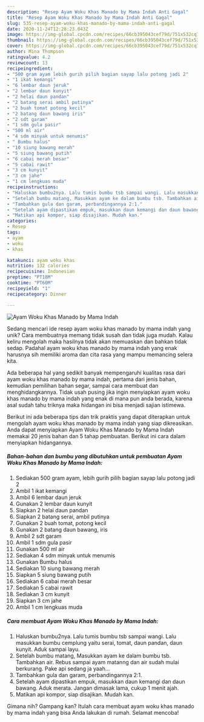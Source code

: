 ```yaml
---
description: "Resep Ayam Woku Khas Manado by Mama Indah Anti Gagal"
title: "Resep Ayam Woku Khas Manado by Mama Indah Anti Gagal"
slug: 535-resep-ayam-woku-khas-manado-by-mama-indah-anti-gagal
date: 2020-11-24T12:28:23.043Z
image: https://img-global.cpcdn.com/recipes/66cb395043cef79d/751x532cq70/ayam-woku-khas-manado-by-mama-indah-foto-resep-utama.jpg
thumbnail: https://img-global.cpcdn.com/recipes/66cb395043cef79d/751x532cq70/ayam-woku-khas-manado-by-mama-indah-foto-resep-utama.jpg
cover: https://img-global.cpcdn.com/recipes/66cb395043cef79d/751x532cq70/ayam-woku-khas-manado-by-mama-indah-foto-resep-utama.jpg
author: Mina Thompson
ratingvalue: 4.2
reviewcount: 13
recipeingredient:
- "500 gram ayam lebih gurih pilih bagian sayap lalu potong jadi 2"
- "1 ikat kemangi"
- "6 lembar daun jeruk"
- "2 lembar daun kunyit"
- "2 helai daun pandan"
- "2 batang serai ambil putinya"
- "2 buah tomat potong kecil"
- "2 batang daun bawang iris"
- "2 sdt garam"
- "1 sdm gula pasir"
- "500 ml air"
- "4 sdm minyak untuk menumis"
- " Bumbu halus"
- "10 siung bawang merah"
- "5 siung bawang putih"
- "6 cabai merah besar"
- "5 cabai rawit"
- "3 cm kunyit"
- "3 cm jahe"
- "1 cm lengkuas muda"
recipeinstructions:
- "Haluskan bumbu2nya. Lalu tumis bumbu tsb sampai wangi. Lalu masukkan bumbu cemplung yaitu serai, tomat, daun pandan, daun kunyit. Aduk sampai layu."
- "Setelah bumbu matang, Masukkan ayam ke dalam bumbu tsb. Tambahkan air. Rebus sampai ayam matanng dan air sudah mulai berkurang. Pake api sedang ja yaah..."
- "Tambahkan gula dan garam, perbandingannya 2:1."
- "Setelah ayam dipastikan empuk, masukkan daun kemangi dan daun bawang. Aduk merata. Jangan dimasak lama, cukup 1 menit ajah."
- "Matikan api kompor, siap disajikan. Mudah kan."
categories:
- Resep
tags:
- ayam
- woku
- khas

katakunci: ayam woku khas 
nutrition: 132 calories
recipecuisine: Indonesian
preptime: "PT18M"
cooktime: "PT60M"
recipeyield: "1"
recipecategory: Dinner

---
```



![Ayam Woku Khas Manado by Mama Indah](https://img-global.cpcdn.com/recipes/66cb395043cef79d/751x532cq70/ayam-woku-khas-manado-by-mama-indah-foto-resep-utama.jpg)

Sedang mencari ide resep ayam woku khas manado by mama indah yang unik? Cara membuatnya memang tidak susah dan tidak juga mudah. Kalau keliru mengolah maka hasilnya tidak akan memuaskan dan bahkan tidak sedap. Padahal ayam woku khas manado by mama indah yang enak harusnya sih memiliki aroma dan cita rasa yang mampu memancing selera kita.

Ada beberapa hal yang sedikit banyak mempengaruhi kualitas rasa dari ayam woku khas manado by mama indah, pertama dari jenis bahan, kemudian pemilihan bahan segar, sampai cara membuat dan menghidangkannya. Tidak usah pusing jika ingin menyiapkan ayam woku khas manado by mama indah yang enak di mana pun anda berada, karena asal sudah tahu triknya maka hidangan ini bisa menjadi sajian istimewa.




Berikut ini ada beberapa tips dan trik praktis yang dapat diterapkan untuk mengolah ayam woku khas manado by mama indah yang siap dikreasikan. Anda dapat menyiapkan Ayam Woku Khas Manado by Mama Indah memakai 20 jenis bahan dan 5 tahap pembuatan. Berikut ini cara dalam menyiapkan hidangannya.

<!--inarticleads1-->

##### Bahan-bahan dan bumbu yang dibutuhkan untuk pembuatan Ayam Woku Khas Manado by Mama Indah:

1. Sediakan 500 gram ayam, lebih gurih pilih bagian sayap lalu potong jadi 2
1. Ambil 1 ikat kemangi
1. Ambil 6 lembar daun jeruk
1. Gunakan 2 lembar daun kunyit
1. Siapkan 2 helai daun pandan
1. Siapkan 2 batang serai, ambil putinya
1. Gunakan 2 buah tomat, potong kecil
1. Gunakan 2 batang daun bawang, iris
1. Ambil 2 sdt garam
1. Ambil 1 sdm gula pasir
1. Gunakan 500 ml air
1. Sediakan 4 sdm minyak untuk menumis
1. Gunakan  Bumbu halus
1. Sediakan 10 siung bawang merah
1. Siapkan 5 siung bawang putih
1. Sediakan 6 cabai merah besar
1. Sediakan 5 cabai rawit
1. Sediakan 3 cm kunyit
1. Siapkan 3 cm jahe
1. Ambil 1 cm lengkuas muda




<!--inarticleads2-->

##### Cara membuat Ayam Woku Khas Manado by Mama Indah:

1. Haluskan bumbu2nya. Lalu tumis bumbu tsb sampai wangi. Lalu masukkan bumbu cemplung yaitu serai, tomat, daun pandan, daun kunyit. Aduk sampai layu.
1. Setelah bumbu matang, Masukkan ayam ke dalam bumbu tsb. Tambahkan air. Rebus sampai ayam matanng dan air sudah mulai berkurang. Pake api sedang ja yaah...
1. Tambahkan gula dan garam, perbandingannya 2:1.
1. Setelah ayam dipastikan empuk, masukkan daun kemangi dan daun bawang. Aduk merata. Jangan dimasak lama, cukup 1 menit ajah.
1. Matikan api kompor, siap disajikan. Mudah kan.




Gimana nih? Gampang kan? Itulah cara membuat ayam woku khas manado by mama indah yang bisa Anda lakukan di rumah. Selamat mencoba!
